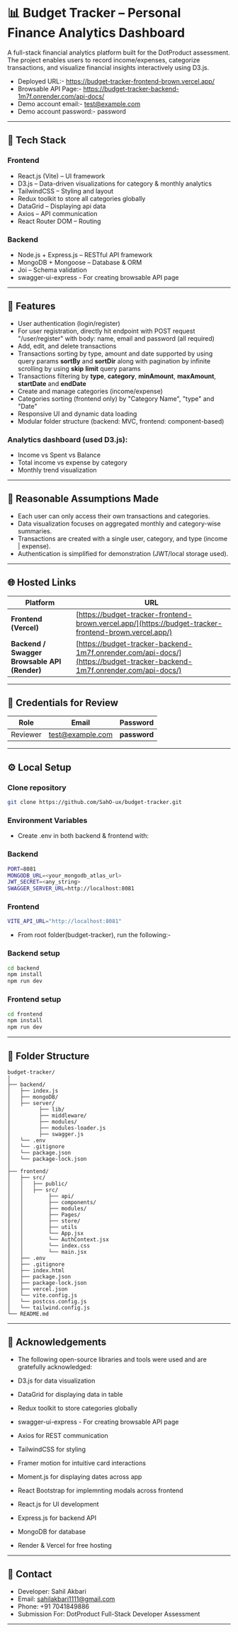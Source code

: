 # 📊 Budget Tracker – Personal Finance Analytics Dashboard

A full-stack financial analytics platform built for the DotProduct assessment.
The project enables users to record income/expenses, categorize transactions, and visualize financial insights interactively using D3.js.

- Deployed URL:- https://budget-tracker-frontend-brown.vercel.app/
- Browsable API Page:- https://budget-tracker-backend-1m7f.onrender.com/api-docs/
- Demo account email:- test@example.com
- Demo account password:- password

---

## 🚀 Tech Stack

### Frontend
- React.js (Vite) – UI framework
- D3.js – Data-driven visualizations for category & monthly analytics
- TailwindCSS – Styling and layout
- Redux toolkit to store all categories globally
- DataGrid – Displaying api data
- Axios – API communication
- React Router DOM – Routing

### Backend

- Node.js + Express.js – RESTful API framework
- MongoDB + Mongoose – Database & ORM
- Joi – Schema validation
- swagger-ui-express - For creating browsable API page

---

## 📂 Features

- User authentication (login/register)
- For user registration, directly hit endpoint with POST request "/user/register" with body: name, email and password (all required)
- Add, edit, and delete transactions
- Transactions sorting by type, amount and date supported by using query params **sortBy** and **sortDir** along with pagination by infinite scrolling by using **skip** **limit** query params
- Transactions filtering by **type**, **category**, **minAmount**, **maxAmount**, **startDate** and **endDate**
- Create and manage categories (income/expense)
- Categories sorting (frontend only) by "Category Name", "type" and "Date"
- Responsive UI and dynamic data loading
- Modular folder structure (backend: MVC, frontend: component-based)

### Analytics dashboard (used D3.js):
- Income vs Spent vs Balance
- Total income vs expense by category
- Monthly trend visualization

---

## 🧠 Reasonable Assumptions Made

- Each user can only access their own transactions and categories.
- Data visualization focuses on aggregated monthly and category-wise summaries.
- Transactions are created with a single user, category, and type (income | expense).
- Authentication is simplified for demonstration (JWT/local storage used).

---

## 🌐 Hosted Links

| Platform                                 | URL                                                                                                          |
| ---------------------------------------- | ------------------------------------------------------------------------------------------------------------ |
| **Frontend (Vercel)**                    | [https://budget-tracker-frontend-brown.vercel.app/](https://budget-tracker-frontend-brown.vercel.app/)                  |
| **Backend / Swagger Browsable API (Render)** | [https://budget-tracker-backend-1m7f.onrender.com/api-docs/](https://budget-tracker-backend-1m7f.onrender.com/api-docs/)    |

---

## 🔐 Credentials for Review

| Role     | Email                                                     | Password           |
| -------- | --------------------------------------------------------- | ------------------ |
| Reviewer | [test@example.com](mailto:test@example.com)               | **password** |

---

## ⚙️ Local Setup

### Clone repository
```bash
git clone https://github.com/SahO-ux/budget-tracker.git
```

### Environment Variables

- Create .env in both backend & frontend with:

### Backend
```bash
PORT=8081
MONGODB_URL=<your_mongodb_atlas_url>
JWT_SECRET=<any_string>
SWAGGER_SERVER_URL=http://localhost:8081
```

### Frontend
```bash
VITE_API_URL="http://localhost:8081"
```
- From root folder(budget-tracker), run the following:-

### Backend setup
```bash
cd backend
npm install
npm run dev
```

### Frontend setup
```bash
cd frontend
npm install
npm run dev
```

---
## 📂 Folder Structure

```
budget-tracker/
│
├── backend/
│   ├── index.js
│   ├── mongoDB/
│   ├── server/
│         ├── lib/
│         ├── middleware/
│         ├── modules/
│         ├── modules-loader.js
│         ├── swagger.js
│   └── .env
│   └── .gitignore
│   └── package.json
│   └── package-lock.json
│
├── frontend/
│   ├── src/
│   │   ├── public/
│   │   ├── src/
│   │        ├── api/
│   │        ├── components/
│   │        ├── modules/
│   │        ├── Pages/
│   │        ├── store/
│   │        ├── utils
│   │        └── App.jsx
│   │        └── AuthContext.jsx
│   │        └── index.css
│   │        └── main.jsx
│   ├── .env
│   ├── .gitignore
│   ├── index.html
│   ├── package.json
│   ├── package-lock.json
│   ├── vercel.json
│   └── vite.config.js
│   └── postcss.config.js
│   └── tailwind.config.js
└── README.md
```

---

## 🧩 Acknowledgements

- The following open-source libraries and tools were used and are gratefully acknowledged:

- D3.js for data visualization
- DataGrid for displaying data in table
- Redux toolkit to store categories globally
- swagger-ui-express - For creating browsable API page
- Axios for REST communication
- TailwindCSS for styling
- Framer motion for intuitive card interactions
- Moment.js for displaying dates across app
- React Bootstrap for implemnting modals across frontend
- React.js for UI development
- Express.js for backend API
- MongoDB for database
- Render & Vercel for free hosting

---

## 📧 Contact

- Developer: Sahil Akbari
- Email: sahilakbari1111@gmail.com
- Phone: +91 7041849886
- Submission For: DotProduct Full-Stack Developer Assessment

---
